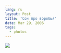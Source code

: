 ```yaml
---
lang: ru
layout: Post
title: 'Сон про воробья'
date: Mar 29, 2006
tags:
  - photos
---
```


![](/images/blog/MG-3077.jpg)
